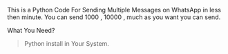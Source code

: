 This is a Python Code For Sending Multiple Messages on WhatsApp in less then minute.
You can send 1000 , 10000 , much as you want you can send.

What You Need?
> Python install in Your System.

